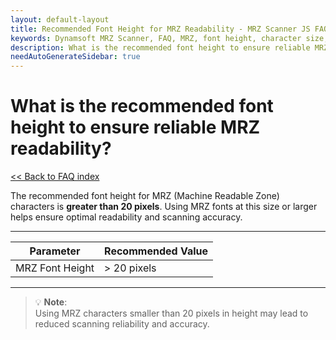 ```yaml
---
layout: default-layout
title: Recommended Font Height for MRZ Readability - MRZ Scanner JS FAQs
keywords: Dynamsoft MRZ Scanner, FAQ, MRZ, font height, character size, readability, accuracy
description: What is the recommended font height to ensure reliable MRZ readability? - MRZ Scanner JS FAQs.
needAutoGenerateSidebar: true
---
```


# What is the recommended font height to ensure reliable MRZ readability?

[<< Back to FAQ index](index.md)

The recommended font height for MRZ (Machine Readable Zone) characters is **greater than 20 pixels**. Using MRZ fonts at this size or larger helps ensure optimal readability and scanning accuracy.

---

| **Parameter**      | **Recommended Value** |
|--------------------|----------------------|
| MRZ Font Height    | > 20 pixels          |

---

> 💡 **Note**:  
> Using MRZ characters smaller than 20 pixels in height may lead to reduced scanning reliability and accuracy.
